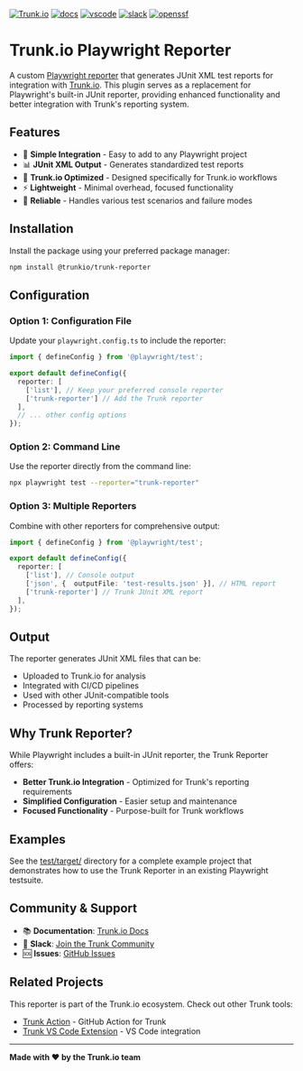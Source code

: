 <!-- markdownlint-disable first-line-heading -->

[![Trunk.io](https://github.com/user-attachments/assets/c98a90ee-439b-4a9c-bb9a-69dc0e7e2c7e)](https://trunk.io)
[![docs](https://img.shields.io/badge/-docs-darkgreen?logo=readthedocs&logoColor=ffffff)][docs]
[![vscode](https://img.shields.io/visual-studio-marketplace/i/trunk.io?color=0078d7&label=vscode&logo=visualstudiocode)][vscode]
[![slack](https://img.shields.io/badge/-slack-611f69?logo=slack)][slack]
[![openssf](https://api.securityscorecards.dev/projects/github.com/trunk-io/trunk-action/badge)](https://api.securityscorecards.dev/projects/github.com/trunk-io/trunk-action)

# Trunk.io Playwright Reporter

A custom [Playwright reporter](https://playwright.dev/docs/test-reporters#custom-reporters) that generates JUnit XML test reports for integration with [Trunk.io](https://trunk.io). This plugin serves as a replacement for Playwright's built-in JUnit reporter, providing enhanced functionality and better integration with Trunk's reporting system.

## Features

- 🚀 **Simple Integration** - Easy to add to any Playwright project
- 📊 **JUnit XML Output** - Generates standardized test reports
- 🔧 **Trunk.io Optimized** - Designed specifically for Trunk.io workflows
- ⚡ **Lightweight** - Minimal overhead, focused functionality
- 🎯 **Reliable** - Handles various test scenarios and failure modes

## Installation

Install the package using your preferred package manager:

```bash
npm install @trunkio/trunk-reporter
```

## Configuration

### Option 1: Configuration File

Update your `playwright.config.ts` to include the reporter:

```ts
import { defineConfig } from '@playwright/test';

export default defineConfig({
  reporter: [
    ['list'], // Keep your preferred console reporter
    ['trunk-reporter'] // Add the Trunk reporter
  ],
  // ... other config options
});
```

### Option 2: Command Line

Use the reporter directly from the command line:

```bash
npx playwright test --reporter="trunk-reporter"
```

### Option 3: Multiple Reporters

Combine with other reporters for comprehensive output:

```ts
import { defineConfig } from '@playwright/test';

export default defineConfig({
  reporter: [
    ['list'], // Console output
    ['json', {  outputFile: 'test-results.json' }], // HTML report
    ['trunk-reporter'] // Trunk JUnit XML report
  ],
});
```

## Output

The reporter generates JUnit XML files that can be:
- Uploaded to Trunk.io for analysis
- Integrated with CI/CD pipelines
- Used with other JUnit-compatible tools
- Processed by reporting systems

## Why Trunk Reporter?

While Playwright includes a built-in JUnit reporter, the Trunk Reporter offers:

- **Better Trunk.io Integration** - Optimized for Trunk's reporting requirements
- **Simplified Configuration** - Easier setup and maintenance
- **Focused Functionality** - Purpose-built for Trunk workflows

## Examples

See the [test/target/](test/target/) directory for a complete example project that demonstrates how to use the Trunk Reporter in an existing Playwright testsuite.

## Community & Support

- 📚 **Documentation**: [Trunk.io Docs][docs]
- 💬 **Slack**: [Join the Trunk Community][slack]
- 🆘 **Issues**: [GitHub Issues](https://github.com/trunk-io/trunk-reporter/issues)

## Related Projects

This reporter is part of the Trunk.io ecosystem. Check out other Trunk tools:

- [Trunk Action](https://github.com/trunk-io/trunk-action) - GitHub Action for Trunk
- [Trunk VS Code Extension](https://marketplace.visualstudio.com/items?itemName=Trunk.io) - VS Code integration

---

**Made with ❤️ by the Trunk.io team**

[slack]: https://slack.trunk.io
[docs]: https://docs.trunk.io
[vscode]: https://marketplace.visualstudio.com/items?itemName=Trunk.io

